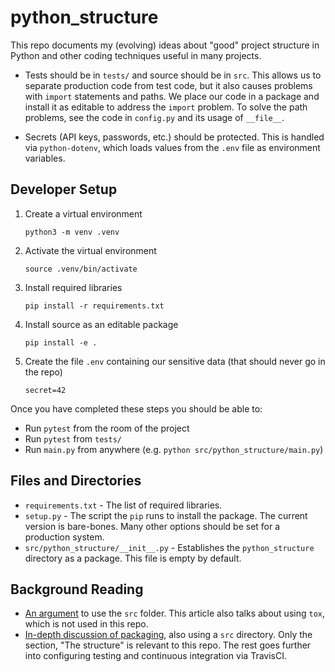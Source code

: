 # python_structure

This repo documents my (evolving) ideas about "good" project structure in Python and 
other coding techniques useful in many projects.  

* Tests should be in `tests/` and source should be in `src`.  This allows us to separate
production code from test code, but it also causes problems with `import` statements 
and paths.  We place our code in a package and install it as editable to address the
`import` problem.  To solve the path problems, see the code in `config.py` and its
usage of `__file__`.

* Secrets (API keys, passwords, etc.) should be protected.  This is handled
via `python-dotenv`, which loads values from the `.env` file as environment variables.

## Developer Setup

1. Create a virtual environment

    `python3 -m venv .venv`

2. Activate the virtual environment

    `source .venv/bin/activate`
    
3. Install required libraries

    `pip install -r requirements.txt`
    
4. Install source as an editable package

    `pip install -e .`
    
5. Create the file `.env` containing our sensitive data (that should never go in the repo)

    `secret=42`
    
Once you have completed these steps you should be able to:

* Run `pytest` from the room of the project
* Run `pytest` from `tests/`
* Run `main.py` from anywhere (e.g. `python src/python_structure/main.py`)

## Files and Directories

* `requirements.txt` - The list of required libraries.  
* `setup.py` - The script the `pip` runs to install the package.  The current version is bare-bones.  Many
   other options should be set for a production system.
* `src/python_structure/__init__.py` - Establishes the `python_structure` directory as a package. This file is empty 
   by default.

 
 ## Background Reading
 
 * [An argument](https://hynek.me/articles/testing-packaging/) to use the `src` folder.  This article also
   talks about using `tox`, which is not used in this repo.
*  [In-depth discussion of packaging](https://blog.ionelmc.ro/2014/05/25/python-packaging/), also using a
   `src` directory.  Only the section, "The structure" is relevant to this repo.  The rest goes further into
   configuring testing and continuous integration via TravisCI.
